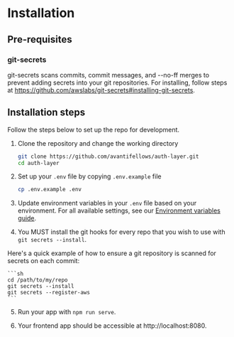 # Installation

## Pre-requisites
### git-secrets
git-secrets scans commits, commit messages, and --no-ff merges to prevent adding secrets into your git repositories.
For installing, follow steps at https://github.com/awslabs/git-secrets#installing-git-secrets.

## Installation steps
Follow the steps below to set up the repo for development.
1. Clone the repository and change the working directory
    ```sh
    git clone https://github.com/avantifellows/auth-layer.git
    cd auth-layer
    ```

2. Set up your `.env` file by copying `.env.example` file
    ```sh
    cp .env.example .env
    ```

3. Update environment variables in your `.env` file based on your environment. For all available settings, see our [Environment variables guide](ENV.md).

4. You MUST install the git hooks for every repo that you wish to use with ``git secrets --install``.

Here's a quick example of how to ensure a git repository is scanned for secrets
on each commit:

    ```sh
    cd /path/to/my/repo
    git secrets --install
    git secrets --register-aws
    ```

5. Run your app with `npm run serve`.

6. Your frontend app should be accessible at http://localhost:8080.